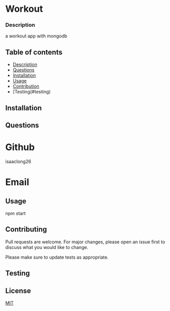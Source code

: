 
# Workout

### Description
a workout app with mongodb


## Table of contents
* [Description](#description)
* [Questions](#questions)
* [Installation](#installation)
* [Usage](#usage)
* [Contribution](#contributing)
* [Testing(#testing) 


## Installation


## Questions

# Github
isaaclong26
# Email



## Usage
npm start


## Contributing
Pull requests are welcome. For major changes, please open an issue first to discuss what you would like to change.

Please make sure to update tests as appropriate.


## Testing



## License
[MIT](https://choosealicense.com/licenses/mit/)
    
    
